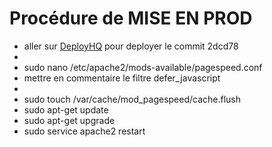 # Procédure de MISE EN PROD #

* aller sur [DeployHQ](https://kidzou.deployhq.com/projects/kidzou-web/deployments) pour deployer le commit 2dcd78
*
* sudo nano /etc/apache2/mods-available/pagespeed.conf
* mettre en commentaire le filtre defer_javascript
*
* sudo touch /var/cache/mod_pagespeed/cache.flush
* sudo apt-get update
* sudo apt-get upgrade
* sudo service apache2 restart


